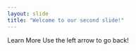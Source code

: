 ```yaml
---
layout: slide
title: "Welcome to our second slide!"
---
```

Learn More
Use the left arrow to go back!
